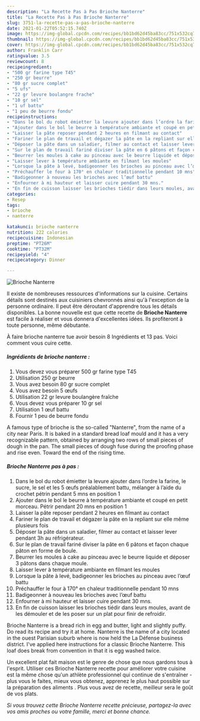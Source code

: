 ```yaml
---
description: "La Recette Pas à Pas Brioche Nanterre"
title: "La Recette Pas à Pas Brioche Nanterre"
slug: 3751-la-recette-pas-a-pas-brioche-nanterre
date: 2021-01-22T05:52:15.740Z
image: https://img-global.cpcdn.com/recipes/bb1bd62d45ba83cc/751x532cq70/brioche-nanterre-photo-principale-de-la-recette.jpg
thumbnail: https://img-global.cpcdn.com/recipes/bb1bd62d45ba83cc/751x532cq70/brioche-nanterre-photo-principale-de-la-recette.jpg
cover: https://img-global.cpcdn.com/recipes/bb1bd62d45ba83cc/751x532cq70/brioche-nanterre-photo-principale-de-la-recette.jpg
author: Franklin Carr
ratingvalue: 3.5
reviewcount: 8
recipeingredient:
- "500 gr farine type T45"
- "250 gr beurre"
- "80 gr sucre complet"
- "5 ufs"
- "22 gr levure boulangre frache"
- "10 gr sel"
- "1 uf battu"
- "1 peu de beurre fondu"
recipeinstructions:
- "Dans le bol du robot émietter la levure ajouter dans l’ordre la farine, le sucre, le sel et les 5 œufs préalablement battu, mélanger à l’aide du crochet pétrin pendant 5 mns en position 1"
- "Ajouter dans le bol le beurre à température ambiante et coupé en petit morceau. Pétrir pendant 20 mns en position 1"
- "Laisser la pâte reposer pendant 2 heures en filmant au contact"
- "Fariner le plan de travail et dégazer la pâte en la repliant sur elle même plusieurs fois"
- "Déposer la pâte dans un saladier, filmer au contact et laisser lever pendant 3h au réfrigérateur."
- "Sur le plan de travail fariné diviser la pâte en 6 pâtons et façon chaque pâton en forme de boule."
- "Beurrer les moules à cake au pinceau avec le beurre liquide et déposer 3 pâtons dans chaque moule."
- "Laisser lever à température ambiante en filmant les moules"
- "Lorsque la pâte à levé, badigeonner les brioches au pinceau avec l’œuf battu"
- "Préchauffer le four à 170° en chaleur traditionnelle pendant 10 mns"
- "Badigeonner à nouveau les brioches avec l’œuf battu"
- "Enfourner à mi hauteur et laisser cuire pendant 30 mns."
- "En fin de cuisson laisser les brioches tiédir dans leurs moules, avant de les démouler et de les poser sur un plat pour finir de refroidir."
categories:
- Resep
tags:
- brioche
- nanterre

katakunci: brioche nanterre 
nutrition: 222 calories
recipecuisine: Indonesian
preptime: "PT26M"
cooktime: "PT32M"
recipeyield: "4"
recipecategory: Dinner

---
```



![Brioche Nanterre](https://img-global.cpcdn.com/recipes/bb1bd62d45ba83cc/751x532cq70/brioche-nanterre-photo-principale-de-la-recette.jpg)

Il existe de nombreuses ressources d'informations sur la cuisine. Certains détails sont destinés aux cuisiniers chevronnés ainsi qu'à l'exception de la personne ordinaire. Il peut être déroutant d'apprendre tous les détails disponibles. La bonne nouvelle est que cette recette de <strong> Brioche Nanterre </strong> est facile à réaliser et vous donnera d'excellentes idées. Ils profiteront à toute personne, même débutante.

<!--inarticleads1-->

À faire brioche nanterre tue avoir besoin 8 Ingrédients et 13 pas. Voici comment vous cuire cette.

##### Ingrédients de brioche nanterre :

1. Vous devez vous préparer 500 gr farine type T45
1. Utilisation 250 gr beurre
1. Vous avez besoin 80 gr sucre complet
1. Vous avez besoin 5 œufs
1. Utilisation 22 gr levure boulangère fraîche
1. Vous devez vous préparer 10 gr sel
1. Utilisation 1 œuf battu
1. Fournir 1 peu de beurre fondu


A famous type of brioche is the so-called &#34;Nanterre&#34;, from the name of a city near Paris. It is baked in a standard bread loaf mould and it has a very recognizable pattern, obtained by arranging two rows of small pieces of dough in the pan. The small pieces of dough fuse during the proofing phase and rise even. Toward the end of the rising time. 

<!--inarticleads2-->

##### Brioche Nanterre pas à pas :

1. Dans le bol du robot émietter la levure ajouter dans l’ordre la farine, le sucre, le sel et les 5 œufs préalablement battu, mélanger à l’aide du crochet pétrin pendant 5 mns en position 1
1. Ajouter dans le bol le beurre à température ambiante et coupé en petit morceau. Pétrir pendant 20 mns en position 1
1. Laisser la pâte reposer pendant 2 heures en filmant au contact
1. Fariner le plan de travail et dégazer la pâte en la repliant sur elle même plusieurs fois
1. Déposer la pâte dans un saladier, filmer au contact et laisser lever pendant 3h au réfrigérateur.
1. Sur le plan de travail fariné diviser la pâte en 6 pâtons et façon chaque pâton en forme de boule.
1. Beurrer les moules à cake au pinceau avec le beurre liquide et déposer 3 pâtons dans chaque moule.
1. Laisser lever à température ambiante en filmant les moules
1. Lorsque la pâte à levé, badigeonner les brioches au pinceau avec l’œuf battu
1. Préchauffer le four à 170° en chaleur traditionnelle pendant 10 mns
1. Badigeonner à nouveau les brioches avec l’œuf battu
1. Enfourner à mi hauteur et laisser cuire pendant 30 mns.
1. En fin de cuisson laisser les brioches tiédir dans leurs moules, avant de les démouler et de les poser sur un plat pour finir de refroidir.


Brioche Nanterre is a bread rich in egg and butter, light and slightly puffy. Do read its recipe and try it at home. Nanterre is the name of a city located in the ouest Parisian suburb where is now held the La Défense business district. I&#39;ve applied here instructions for a classic Brioche Nanterre. This loaf does break from convention in that it is egg washed twice. 

<!--inarticleads1-->

<p>
Un excellent plat fait maison est le genre de chose que nous gardons tous à l'esprit. Utiliser ces Brioche Nanterre recette pour améliorer votre cuisine est la même chose qu'un athlète professionnel qui continue de s'entraîner - plus vous le faites, mieux vous obtenez, apprenez le plus haut possible sur la préparation des aliments . Plus vous avez de recette, meilleur sera le goût de vos plats.
</p>

<p>
<i>Si vous trouvez cette Brioche Nanterre recette précieuse, partagez-la avec vos amis proches ou votre famille, merci et bonne chance.</i>
</p>
